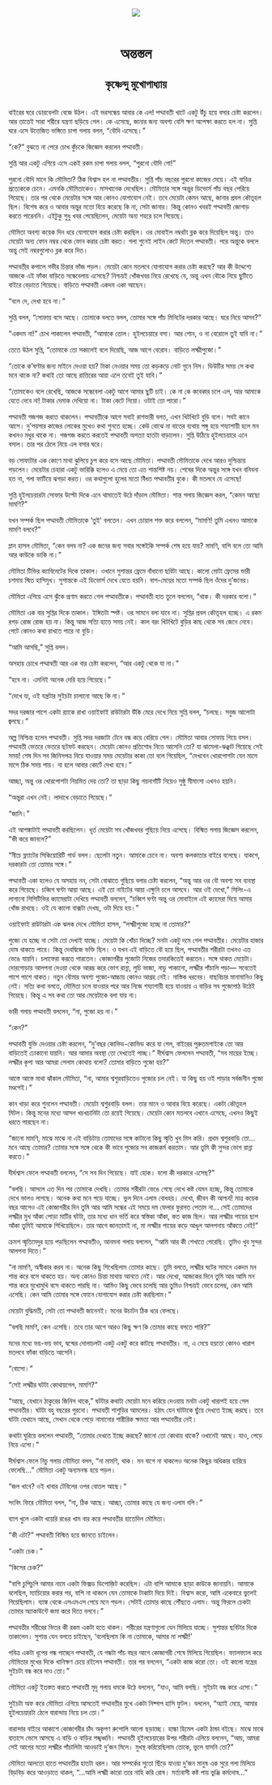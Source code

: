 <div align=center> <img src="../../metadata/images/rabibasariya/অন্তস্তল-কৃষ্ণেন্দু-মুখোপাধ্যায়.jpg" align="center"></div><br><h1 align=center>অন্তস্তল</h1>
<h2 align=center>কৃষ্ণেন্দু মুখোপাধ্যায়</h2><br>বাইরের ঘরে ডোরবেলটা বেজে উঠল। এই ভরসন্ধেয় আবার কে এল! পদ্মাবতী খাটে একটু উঁচু হয়ে বসার চেষ্টা করলেন। আর তাতেই সারা শরীরে যন্ত্রণা ছড়িয়ে গেল। কে এসেছে, জানার জন্য অবশ্য বেশি ক্ষণ অপেক্ষা করতে হল না। সুপ্তি ঘরে এসে উত্তেজিত ভঙ্গিতে চাপা গলায় বলল, “বৌদি এসেছে।”

“কে?” বুঝতে না পেরে চোখ কুঁচকে জিজ্ঞেস করলেন পদ্মাবতী।

সুপ্তি আর একটু এগিয়ে এসে একই রকম চাপা গলায় বলল, “পুরনো বৌদি গো!”

পুরনো বৌদি মানে কি মৌমিতা? ঠিক বিশ্বাস হল না পদ্মাবতীর। সুপ্তি পাঁচ বছরের পুরনো কাজের মেয়ে। এই বাড়ির প্রত্যেককে চেনে। এমনকি মৌমিতাকেও। মাসখানেক দেখেছিল। মৌমিতার সঙ্গে অন্তুর ডিভোর্স পাঁচ বছর পেরিয়ে গিয়েছে। তার পর থেকে মেয়েটার সঙ্গে আর কোনও যোগাযোগ নেই। তবে মেয়েটা কেমন আছে, জানার প্রবল কৌতূহল ছিল। বিশেষ করে ও আবার অন্তুর মতো বিয়ে করেছে কি না, সেটা জানার। কিন্তু কোনও খবরই পদ্মাবতী জোগাড় করতে পারেননি। এইটুকু শুধু খবর পেয়েছিলেন, মেয়েটা অন্য শহরে চলে গিয়েছে।

মৌমিতা অবশ্য কয়েক দিন ধরে যোগাযোগ করার চেষ্টা করছিল। ওর মোবাইল নম্বরটা ব্লক করে দিয়েছিল অন্তু। তাও মেয়েটা অন্য ফোন নম্বর থেকে ফোন করার চেষ্টা করত। গলা শুনেই লাইন কেটে দিতেন পদ্মাবতী। পরে অন্তুকে বললে অন্তু সেই নম্বরগুলোও ব্লক করে দিত।

পদ্মাবতীর কপালে গভীর চিন্তার ভাঁজ পড়ল। মেয়েটা কোন মতলবে যোগাযোগ করার চেষ্টা করছে? আর কী উদ্দেশ্যে আজকে এই ফাঁকা বাড়িতে সন্ধেবেলায় এসেছে? নিশ্চয়ই খোঁজখবর নিয়ে রেখেছে যে, অন্তু এখন বৌকে নিয়ে ছুটিতে বাইরে বেড়াতে গিয়েছে। বাড়িতে পদ্মাবতী একদম একা আছেন।

“বলে দে, দেখা হবে না।”

সুপ্তি বলল, “সোফায় বসে আছে। তোমাকে বলতে বলল, তোমার সঙ্গে পাঁচ মিনিটের দরকার আছে। ঘরে নিয়ে আসব?”

“একদম না!” চোখ পাকালেন পদ্মাবতী, “আমাকে তোল। হুইলচেয়ারে বসা। আর শোন, ও না বেরোলে তুই যাবি না।”

তেতে উঠল সুপ্তি, “তোমাকে তো সকালেই বলে দিয়েছি, আজ আগে বেরোব। বাড়িতে লক্ষ্মীপুজো।”

“তোকে ক’ঘণ্টার জন্য মাইনে দেওয়া হয়? টাকা নেওয়ার সময় তো কড়কড়ে নোট গুনে নিস। ডিউটির সময় সে কথা মনে থাকে না? কথাই তো আছে রাত্তিরের আয়া এলে তবেই তুই যাবি।”

“তোমাকেও বলে রেখেছি, আজকে সন্ধেবেলা একটু আগে আমার ছুটি চাই। কে না কে কবেকার চলে এল, আর আমাকে যেতে দেবে না! টাকার দেমাক দেখিয়ো না। টাকা কেটে নিয়ো। ওটাই তো পারো।”

পদ্মাবতী গজগজ করতে থাকলেন। পদ্মাবতীকে আগে সবাই রাশভারী বলত, এখন খিটখিটে বুড়ি বলে। সবই কানে আসে। দু’পয়সার কাজের লোকের মুখেও কথা শুনতে হচ্ছে। কেউ বোঝে না বাতের ব্যথায় পঙ্গু হয়ে শয্যাশায়ী হলে মন কখনও মধুর থাকে না। গজগজ করতে করতেই পদ্মাবতী অগত্যা হাতটা বাড়ালেন। সুপ্তি উঠিয়ে হুইলচেয়ারে এনে বসাল। তার পর ঠেলে নিয়ে এল বসার ঘরে।  

বড় সোফাটার এক কোণে মাথা ঝুলিয়ে চুপ করে বসে আছে মৌমিতা। পদ্মাবতী মৌমিতাকে দেখে আরও দুশ্চিন্তায় পড়লেন। মেয়েটার চেহারা একটু ভারিক্কি হলেও এ মেয়ে তো এত শান্তশিষ্ট নয়। শেষের দিকে অন্তুর সঙ্গে যখন বনিবনা হত না, গলা ফাটিয়ে ঝগড়া করত। ওর কথাগুলো হুলের মতো বিঁধত পদ্মাবতীর বুকে। কী মতলবে যে এসেছে!

সুপ্তি হুইলচেয়ারটা সোফার উল্টো দিকে এনে থামাতেই উঠে দাঁড়াল মৌমিতা। শান্ত গলায় জিজ্ঞেস করল, “কেমন আছো মামণি?”

যখন সম্পর্ক ছিল পদ্মাবতী মৌমিতাকে ‘তুই’ বলতেন। এখন চোয়াল শক্ত করে বললেন, “মামণি! তুমি এখনও আমাকে মামণি বলবে?”   

ম্লান হাসল মৌমিতা, “কেন বলব না? এক জনের জন্য সবার সঙ্গেইকি সম্পর্ক শেষ হয়ে যায়? মামণি, বাপি বলে তো আমি আর কাউকে ডাকি না।”

মৌমিতা টিভির ক্যাবিনেটের দিকে তাকাল। ওখানে সুশান্তর ফ্রেমে বাঁধানো ছবিটা আছে। কালো মোটা ফ্রেমের ভারী চশমায় স্মিত হাসিমুখ। সুশান্তকে এই ডিভোর্স দেখে যেতে হয়নি। বাপ-মেয়ের মতো সম্পর্ক ছিল ওঁদের দু’জনের। 

মৌমিতা এগিয়ে এসে ঝুঁকে প্রণাম করতে গেল পদ্মাবতীকে। পদ্মাবতী হাত তুলে বললেন, “থাক। কী দরকার বলো।”

মৌমিতা এক বার সুপ্তির দিকে তাকাল। ইঙ্গিতটা স্পষ্ট। ওর সামনে বলা যাবে না। সুপ্তির প্রবল কৌতূহল হচ্ছে। এ রকম রগড় রোজ রোজ হয় না। কিন্তু আজ সত্যি হাতে সময় নেই। কাল বরং খিটখিটে বুড়ির কাছ থেকে সব জেনে নেবে। পেটে কোনও কথা রাখতে পারে না বুড়ি।

“আমি আসছি,” সুপ্তি বলল।

অসহায় চোখে পদ্মাবতী আর এক বার চেষ্টা করলেন, “আর একটু থেকে যা না।”

 “হবে না। এমনিই অনেক দেরি হয়ে গিয়েছে।”

“দেখে যা, ওই যন্ত্রটার সুইচটা চালানো আছে কি না।”

সদর দরজার পাশে একটা র‌্যাকে রাখা ওয়াইফাই রাউটারটা উঁকি মেরে দেখে নিয়ে সুপ্তি বলল, “চলছে। সবুজ আলোটা জ্বলছে।”

অল্প নিশ্চিন্ত হলেন পদ্মাবতী। সুপ্তি সদর দরজাটা টেনে বন্ধ করে বেরিয়ে গেল। মৌমিতা আবার সোফায় গিয়ে বসল। পদ্মাবতী ভেতরে ভেতরে ছটফট করছেন। মেয়েটা কোনও প্রতিশোধ নিতে আসেনি তো? যা ঝামেলা-ঝঞ্ঝাট গিয়েছে সেই সময়! শেষ দিন সব জিনিসপত্র নিয়ে যাওয়ার সময় মেয়েটার কাকা তো বলে গিয়েছিল, “দেখবেন খোরপোশটা যেন মাসে মাসে ঠিক সময় পায়। না হলে আবার কোর্টে দেখা হবে।”

আচ্ছা, অন্তু ওর খোরপোশটা নিয়মিত দেয় তো? তা ছাড়া কিছু গয়নাগাঁটি নিয়েও সুষ্ঠু মীমাংসা এখনও হয়নি।

“অন্তুরা এখন নেই। লাদাখে বেড়াতে গিয়েছে।”

“জানি।”

এই আশঙ্কাটাই পদ্মাবতী করছিলেন। ধূর্ত মেয়েটা সব খোঁজখবর গুছিয়ে নিয়ে এসেছে। বিস্মিত গলায় জিজ্ঞেস করলেন, “কী করে জানলে?”

“নীচে ফ্ল্যাটের সিকিয়োরিটি গার্ড বলল। ছেলেটা নতুন। আমাকে চেনে না। অবশ্য কলকাতার বাইরে বলেছে। যাকগে, দরকারটা তো তোমার সঙ্গে।”

পদ্মাবতী একা হলেও যে অসহায় নন, সেটা বোঝাতে গুছিয়ে বলার চেষ্টা করলেন, “অন্তু আর ওর বৌ অবশ্য সব ব্যবস্থা করে গিয়েছে। চব্বিশ ঘণ্টা আয়া আছে। এই তো নাইটের আয়া এক্ষুনি চলে আসবে। আর ওই দেখো,” সিলিং-এ লাগানো সিসিটিভির ক্যামেরাটা দেখিয়ে পদ্মাবতী বললেন, “চব্বিশ ঘণ্টা অন্তু ওর মোবাইলে এই ক্যামেরা দিয়ে আমার খোঁজ রাখছে। ওই যে কালো বাক্সটা দেখছ, ওটা দিয়ে হয়।”

ওয়াইফাই রাউটারটা এক ঝলক দেখে মৌমিতা হাসল, “লক্ষ্মীপুজো হচ্ছে না তোমার?” 

পুজো যে হচ্ছে না সেটা তো দেখাই যাচ্ছে। মেয়েটা কি খোঁচা দিচ্ছে? মনটা একটু দমে গেল পদ্মাবতীর। মেয়েটার হাজার দোষ থাকতে পারে। কিন্তু দেবদ্বিজে ভক্তি ছিল। ও যখন এই বাড়িতে বৌ হয়ে ছিল, পদ্মাবতীর শরীরটা তখনও এত ভেঙে যায়নি। চলাফেরা করতে পারতেন। কোজাগরীর পুজোটা নিজের তদারকিতেই করতেন। সঙ্গে থাকত মেয়েটা। দোরগোড়ায় আলপনা দেওয়া থেকে আরম্ভ করে ভোগ রান্না, লুচি ভাজা, নাড়ু পাকানো, লক্ষ্মীর পাঁচালি পড়া— সবেতেই পাশে পাশে থাকত। নতুন বৌমার অবশ্য পুজো-আচ্চায় কোনও আগ্রহ নেই। নাস্তিক ধরনের। বাছবিচার মানামানিও কিছু নেই। সত্যি কথা বলতে, মৌমিতা চলে যাওয়ার পরে আর নিজে শয্যাশায়ী হয়ে যাওয়ায় এ বাড়ির সব পুজোপাঠ উঠেই গিয়েছে। কিন্তু এ সব কথা তো আর মেয়েটাকে বলা যায় না।

ভারী গলায় পদ্মাবতী বললেন, “না, পুজো হয় না।”

“কেন?”

পদ্মাবতী যুক্তি দেওয়ার চেষ্টা করলেন, “দু’বছর কোভিড-কোভিড করে যা গেল, বাইরের পুরুতমশাইকে তো আর বাড়িতেই ঢোকানো যায়নি। আর আমার অবস্থা তো দেখতেই পাচ্ছ।” দীর্ঘশ্বাস ফেললেন পদ্মাবতী, “সব মায়ের ইচ্ছে। লক্ষ্মীর কৃপা আর আমরা পেলাম কোথায় বলো? তোমার বাড়িতে পুজো হয়?”

আস্তে আস্তে মাথা ঝাঁকাল মৌমিতা, “না, আমার শ্বশুরবাড়িতেও পুজোর চল নেই। যা কিছু হয় ওই পাড়ার সর্বজনীন পুজো মণ্ডপেই।” 

কান খাড়া করে শুনলেন পদ্মাবতী। মেয়েটা শ্বশুরবাড়ি বলল। তার মানে ও আবার বিয়ে করেছে। একটা কৌতূহল মিটল। কিন্তু মনের মধ্যে আসল খচখচানিটা তো রয়েই গিয়েছে। মেয়েটা কোন মতলবে এখানে এসেছে, এখনও কিছুই ধরতে পারছেন না। 

“জানো মামণি, মাঝে মাঝে না এই বাড়িটায় তোমাদের সঙ্গে কাটানো কিছু স্মৃতি খুব মিস করি। প্রথম শ্বশুরবাড়ি তো... মনে আছে তোমার? তোমার সঙ্গে সঙ্গে থেকে কী ভাবে পুজোর সব কাজকর্ম করতাম। আর তুমি কী সুন্দর ভোগ রান্না করতে।”

দীর্ঘশ্বাস ফেলে পদ্মাবতী বললেন, “সে সব দিন গিয়েছে। যাই হোক। বলো কী দরকারে এসেছ?”

“বলছি। আসলে এত দিন পর তোমাকে দেখছি। তোমার শরীরটা ভেঙে গেছে দেখে কষ্ট যেমন হচ্ছে, কিন্তু তোমাকে দেখে ভালও লাগছে। অনেক কথা মনে পড়ে যাচ্ছে। ভুল দিনে এলাম বোধহয়। দেখো, জীবন কী আশ্চর্য! মাত্র কয়েক বছর আগেও এই কোজাগরীর দিন তুমি আর আমি সন্ধের এই সময়ে দম ফেলার ফুরসত পেতাম না... সেই তোমাদের লক্ষ্মীর মুখ আঁকা পোড়া মাটির ঘটটা, তার মধ্যে ধান ভর্তি করে স্বস্তিকা আঁকা, কত কাজ ছিল। আর লক্ষ্মীর পায়ের ছাপ আঁকা তুমিই আমাকে শিখিয়েছিলে। তার আগে জানতামই না, মা লক্ষ্মীর পায়ের কড়ে আঙুল আলপনায় আঁকতে নেই!”

ক্রমশ স্মৃতিমেদুর হয়ে পড়ছিলেন পদ্মাবতীও, আনমনা গলায় বললেন, “আমি আর কী শেখাতে পেরেছি। তুমিও খুব সুন্দর আলপনা দিতে।”

“না মামণি, অস্বীকার করব না। অনেক কিছু শিখেছিলাম তোমার কাছে। তুমি বলতে, লক্ষ্মীর ঘটের সামনে একদম মন শান্ত করে বসে থাকতে হয়। অন্য কোনও চিন্তা মাথায় আনতে নেই। আর দেখো, আজকের দিনে তুমি আর আমি মন শান্ত করে মুখোমুখি বসে থাকতে পারছি না। আমিও কিছু ভেবে চলেছি আর তুমিও নিশ্চয়ই ভেবে চলেছ, কেন আমি এসেছি। কেন আমি তোমার সঙ্গে ফোনে যোগাযোগ করার চেষ্টা করছিলাম।”

মেয়েটা বুদ্ধিমতী, সেটা তো পদ্মাবতী জানেনই। মনের উচাটন ঠিক ধরে ফেলছে।

“বলছি মামণি, কেন এসেছি। তবে তার আগে আরও কিছু ক্ষণ কি  তোমার কাছে বসতে পারি?”

মনের মধ্যে ভয়-ভয় ভাব, দ্বন্দ্বের দোলাচলটা একটু একটু করে কাটছে পদ্মাবতীর। না, এ মেয়ে হয়তো কোনও খারাপ মতলবে ফাঁকা বাড়িতে আসেনি।

“বোসো।”

“সেই লক্ষ্মীর ঘটটা কোথায়গেল, মামণি?”

“আছে, যেখানে ঠাকুরের জিনিস থাকে,” ঘটটার কথাটা মেয়েটা মনে করিয়ে দেওয়ায় মনটা একটু খারাপই হয়ে গেল পদ্মাবতীর। ঘটটা বহু বছরের পুরনো। পদ্মাবতী শাশুড়ির আমলের। হঠাৎ যেন ঘটটাকে ছুঁয়ে দেখতে ইচ্ছে করছে। তবে ঘটটা যেখানে আছে, সেখান থেকে পেড়ে নামানোর শারীরিক ক্ষমতা আর পদ্মাবতীর নেই।

কথাটা ঘুরিয়ে বললেন পদ্মাবতী, “তোমার দেখতে ইচ্ছে করছে? জানো তো কোথায় থাকে? ওখানেই আছে। যাও, পেড়ে নিয়ে এসো।”

দীর্ঘশ্বাস ফেলে নিচু গলায় মৌমিতা বলল, “না মামণি, থাক। মন বাগে না থাকলেও অনেক কিছুর অধিকার হারিয়ে ফেলেছি...” মৌমিতা একটু অন্যমনস্ক হয়ে পড়ল।

“জল খাবে? ওই খাবার টেবিলের ওপর বোতল আছে।“

সংবিৎ ফিরে মৌমিতা বলল, “না, ঠিক আছে। আচ্ছা, তোমার কাছে যে জন্য এলাম বলি।”

ব্যাগ খুলে একটা খয়েরি রঙের খাম বার করে পদ্মাবতীর হাতেদিল মৌমিতা।

“কী এটা?” পদ্মাবতী বিস্মিত হয়ে জানতে চাইলেন।

“একটা চেক।”

“কিসের চেক?”

“বাপি চুপিচুপি আমার নামে একটা ফিক্সড ডিপোজ়িট করেছিল। এটা বাপি আমাকে ছাড়া কাউকে জানায়নি। আমাকে বলেছিল, ম্যাচিয়োর করার পর, বাপি না থাকলে যেন তোমাকে টাকাটা দিয়ে দিই। বিশ্বাস করো, আমি একেবারে ভুলেই গিয়েছিলাম। ব্যাঙ্ক থেকে এসএমএস পেয়ে মনে পড়ল। সেটাই তোমার কাছে পৌঁছতে এলাম। অন্তু ফিরলে চেকটা তোমার অ্যাকাউন্টে জমা করে দিতে বলবে।”

পদ্মাবতীর শরীরের ভিতর কী রকম একটা হতে থাকল। শরীরের যন্ত্রণাগুলো যেন মিলিয়ে যাচ্ছে। সুশান্তর ছবিটার দিকে তাকালেন। সুশান্ত যেন বলতে চাইছেন, ‘বলেছিলাম কি না তোমাকে, আমার মা লক্ষ্মী!’

পবিত্র একটা ধূপের গন্ধ পাচ্ছেন পদ্মাবতী, যে গন্ধটা পাঁচ বছর আগে কোজাগরী শেষে মিলিয়ে গিয়েছিল। ফ্যালফ্যাল করে মৌমিতার মুখের দিকে খানিক্ষণ চেয়ে রইলেন পদ্মাবতী। তার পর বললেন, “একটা কাজ করো তো। ওই কালো যন্ত্রের সুইচটা বন্ধ করে দাও তো।”

মৌমিতা একটু ইতস্তত করতে পদ্মাবতী মৃদু গলায় ধমকে উঠে বললেন, “যাও, আমি বলছি। সুইচটা বন্ধ করে এসো।”

সুইচটা অফ করে মৌমিতা এগিয়ে আসতেই পদ্মাবতীর মুখে একটা নিষ্পাপ হাসি ফুটল। বললেন, “অ্যাই মেয়ে, আমার হুইলচেয়ারটা ঠেলে বারান্দায় নিয়ে চল তো।”

বারান্দার বাইরে আকাশে কোজাগরীর চাঁদ অকৃপণ রুপোলি আলো ছড়াচ্ছে। হাল্কা হিমেল একটা ঠান্ডা বইছে। মাঝে মাঝে বাতাসে ভেসে আসছে এ বাড়ি ও বাড়ির শঙ্খধ্বনি। পদ্মাবতী হুইলচেয়ারের উপর শরীরটা এলিয়ে বললেন, “আয়, আমরা সেই আগের মতো লক্ষ্মীর পাঁচালিটা আওড়াই দু’জন মিলে। মুখস্থ করিয়েছিলাম তোকে, ভুলে যাসনি তো?”

মৌমিতা আলতো হাতে পদ্মাবতীর হাতটা ধরল। আর সম্পর্কের সুতো ছিঁড়ে যাওয়া দু’জন মানুষ এক সুরে গলা মিলিয়ে বিড়বিড় করে আওড়াতে থাকল, “...আমি লক্ষ্মী কারো তরে নাহি করি রোষ। মর্ত্যবাসী কষ্ট পায় ভুঞ্জি কর্মদোষ...”